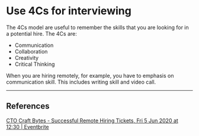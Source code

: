 # Use 4Cs for interviewing
The 4Cs model are useful to remember the skills that you are looking for in a potential hire. The 4Cs are:
- Communication
- Collaboration
- Creativity
- Critical Thinking

When you are hiring remotely, for example, you have to emphasis on communication skill. This includes writing skill and video call.

---
## References
[CTO Craft Bytes - Successful Remote Hiring Tickets, Fri 5 Jun 2020 at 12:30 | Eventbrite](https://www.eventbrite.co.uk/e/cto-craft-bytes-successful-remote-hiring-tickets-106420161568)

<!-- #evergreen #hiring -->

<!-- {BearID:B6B0E2CF-C887-49DE-BF11-8DB054E430CB-1543-000073D5AC194696} -->

